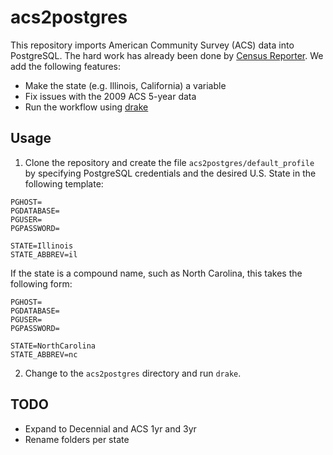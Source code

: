 # acs2postgres
This repository imports American Community Survey (ACS) data into PostgreSQL. The hard work has already been done by [Census Reporter](https://github.com/censusreporter/census-postgres). We add the following features:

- Make the state (e.g. Illinois, California) a variable
- Fix issues with the 2009 ACS 5-year data
- Run the workflow using [drake](https://github.com/factual/drake)

## Usage
1. Clone the repository and create the file `acs2postgres/default_profile` by specifying PostgreSQL credentials and the desired U.S. State in the following template:
 ```
 PGHOST=
 PGDATABASE=
 PGUSER=
 PGPASSWORD=

 STATE=Illinois
 STATE_ABBREV=il
 ```

If the state is a compound name, such as North Carolina, this takes the following form:

 ```
 PGHOST=
 PGDATABASE=
 PGUSER=
 PGPASSWORD=
 
 STATE=NorthCarolina
 STATE_ABBREV=nc
 ```



2. Change to the `acs2postgres` directory and run `drake`.

## TODO
 - Expand to Decennial and ACS 1yr and 3yr
 - Rename folders per state

